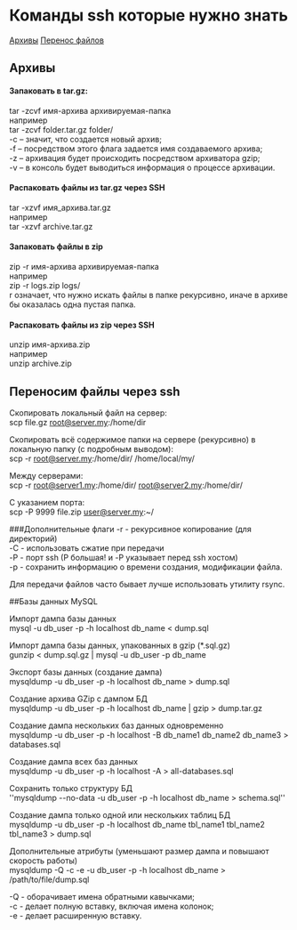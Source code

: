 # Команды ssh которые нужно знать
[Архивы](#arch)
[Перенос файлов](#scp)

## <a name="arch"></a> Архивы

#### Запаковать в tar.gz:  
tar -zcvf имя-архива архивируемая-папка   
например  
tar -zcvf folder.tar.gz folder/  
-c – значит, что создается новый архив;  
-f – посредством этого флага задается имя создаваемого архива;  
-z – архивация будет происходить посредством архиватора gzip;  
-v – в консоль будет выводиться информация о процессе архивации.  

#### Распаковать файлы из tar.gz через SSH
tar -xzvf имя_архива.tar.gz  
например  
tar -xzvf archive.tar.gz

#### Запаковать файлы в zip
zip -r имя-архива архивируемая-папка  
например  
zip -r logs.zip logs/  
r означает, что нужно искать файлы в папке рекурсивно, иначе в архиве бы оказалась одна пустая папка.

#### Распаковать файлы из zip через SSH
unzip имя-архива.zip  
например  
unzip archive.zip  


## <a name="scp"></a> Переносим файлы через ssh

Скопировать локальный файл на сервер:  
scp file.gz root@server.my:/home/dir
  
Скопировать всё содержимое папки на сервере (рекурсивно) в локальную папку (с подробным выводом):  
scp -r root@server.my:/home/dir/ /home/local/my/

Между серверами:  
scp -r root@server1.my:/home/dir/ root@server2.my:/home/dir/

С указанием порта:  
scp -P 9999 file.zip user@server.my:~/

###Дополнительные флаги
-r - рекурсивное копирование (для директорий)  
-C - использовать сжатие при передачи  
-P - порт ssh (P большая! и -P указывает перед ssh хостом)  
-p - сохранить информацию о времени создания, модификации файла.  

Для передачи файлов часто бывает лучше использовать утилиту rsync.  


##Базы данных MySQL

Импорт дампа базы данных  
mysql -u db_user -p -h localhost db_name < dump.sql

Импорт дампа базы данных, упакованных в gzip (*.sql.gz)  
gunzip < dump.sql.gz | mysql -u db_user -p db_name

Экспорт базы данных (создание дампа)  
mysqldump -u db_user -p -h localhost db_name > dump.sql

Создание архива GZip с дампом БД  
mysqldump -u db_user -p -h localhost db_name | gzip > dump.tar.gz

Создание дампа нескольких баз данных одновременно  
mysqldump -u db_user -p -h localhost -B db_name1 db_name2 db_name3 > databases.sql

Создание дампа всех баз данных  
mysqldump -u db_user -p -h localhost -A > all-databases.sql

Сохранить только структуру БД  
''mysqldump --no-data -u db_user -p -h localhost db_name > schema.sql''

Создание дампа только одной или нескольких таблиц БД  
mysqldump -u db_user -p -h localhost db_name tbl_name1 tbl_name2 tbl_name3 > dump.sql

Дополнительные атрибуты (уменьшают размер дампа и повышают скорость работы)  
mysqldump -Q -c -e -u db_user -p -h localhost db_name > /path/to/file/dump.sql

-Q - оборачивает имена обратными кавычками;  
-c - делает полную вставку, включая имена колонок;  
-e - делает расширенную вставку.  
